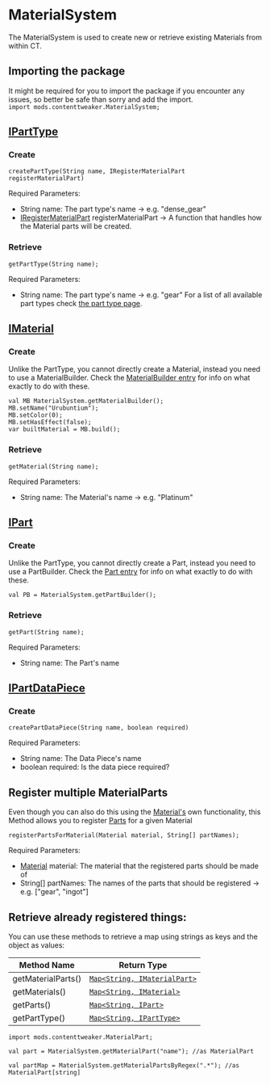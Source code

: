 # MaterialSystem

The MaterialSystem is used to create new or retrieve existing Materials from within CT.

## Importing the package
It might be required for you to import the package if you encounter any issues, so better be safe than sorry and add the import.  
`import mods.contenttweaker.MaterialSystem;` 

## [IPartType](/Mods/ContentTweaker/Materials/Parts/PartType/)
### Create 
```zenscript
createPartType(String name, IRegisterMaterialPart registerMaterialPart)
```

Required Parameters:

- String name: The part type's name → e.g. "dense_gear"
- [IRegisterMaterialPart](/Mods/ContentTweaker/Materials/Materials/Functions/IRegisterMaterialPart/) registerMaterialPart → A function that handles how the Material parts will be created.

### Retrieve 
```zenscript
getPartType(String name);
```

Required Parameters:

- String name: The part type's name → e.g. "gear"
For a list of all available part types check [the part type page](/Mods/ContentTweaker/Materials/Parts/PartType/).


## [IMaterial](/Mods/ContentTweaker/Materials/Materials/Material/)
### Create
Unlike the PartType, you cannot directly create a Material, instead you need to use a MaterialBuilder. Check the [MaterialBuilder entry](/Mods/ContentTweaker/Materials/Materials/Material_Builder/) for info on what exactly to do with these.
```zenscript
val MB MaterialSystem.getMaterialBuilder();
MB.setName("Urubuntium");
MB.setColor(0);
MB.setHasEffect(false);
var builtMaterial = MB.build();
```

### Retrieve
```zenscript
getMaterial(String name);
```

Required Parameters:

- String name: The Material's name → e.g. "Platinum"

## [IPart](/Mods/ContentTweaker/Materials/Parts/Part/)
### Create
Unlike the PartType, you cannot directly create a Part, instead you need to use a PartBuilder. Check the [Part entry](/Mods/ContentTweaker/Materials/Parts/Part/) for info on what exactly to do with these.
```zenscript
val PB = MaterialSystem.getPartBuilder();
```

### Retrieve
```zenscript
getPart(String name);
```

Required Parameters:

- String name: The Part's name

## [IPartDataPiece](/Mods/ContentTweaker/Materials/Parts/PartDataPiece/)
### Create
```
createPartDataPiece(String name, boolean required)
```

Required Parameters:

- String name: The Data Piece's name
- boolean required: Is the data piece required?


## Register multiple MaterialParts
Even though you can also do this using the [Material's](/Mods/ContentTweaker/Materials/Materials/Material/) own functionality, this Method allows you to register [Parts](/Mods/ContentTweaker/Materials/Parts/Part/) for a given Material
```zenscript
registerPartsForMaterial(Material material, String[] partNames);
```

Required Parameters:

- [Material](/Mods/ContentTweaker/Materials/Materials/Material/) material: The material that the registered parts should be made of
- String[] partNames: The names of the parts that should be registered → e.g. ["gear", "ingot"]

## Retrieve already registered things:

You can use these methods to retrieve a map using strings as keys and the object as values:

| Method Name        | Return Type                                                                            |
|--------------------|----------------------------------------------------------------------------------------|
| getMaterialParts() | [`Map<String, IMaterialPart>`](/Mods/ContentTweaker/Materials/Materials/MaterialPart/) |
| getMaterials()     | [`Map<String, IMaterial>`](/Mods/ContentTweaker/Materials/Materials/Material/)         |
| getParts()         | [`Map<String, IPart>`](/Mods/ContentTweaker/Materials/Parts/Part/)                     |
| getPartType()      | [`Map<String, IPartType>`](/Mods/ContentTweaker/Materials/Parts/PartType/)             |

```
import mods.contenttweaker.MaterialPart;

val part = MaterialSystem.getMaterialPart("name"); //as MaterialPart

val partMap = MaterialSystem.getMaterialPartsByRegex(".*"); //as MaterialPart[string]
```
